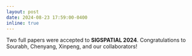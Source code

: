 ```yaml
---
layout: post
date: 2024-08-23 17:59:00-0400
inline: true
---
```


Two full papers were accepted to **SIGSPATIAL 2024**. Congratulations to Sourabh, Chenyang, Xinpeng, and our collaborators! 
